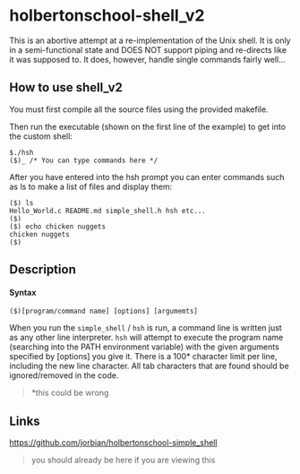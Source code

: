 # holbertonschool-shell_v2

This is an abortive attempt at a re-implementation of the Unix shell. It is only in a semi-functional state and DOES NOT support piping and re-directs like it was supposed to. It does, however, handle single commands fairly well...

## How to use shell_v2
You must first compile all the source files using the provided makefile.

Then run the executable (shown on the first line of the example) to get into the custom shell:
```
$./hsh
($)_ /* You can type commands here */
```
After you have entered into the hsh prompt you can enter commands such as ls to make a list of files and display them:
```
($) ls
Hello_World.c README.md simple_shell.h hsh etc...
($) 
($) echo chicken nuggets
chicken nuggets
($) 
```
## Description

#### Syntax
```
($)[program/command name] [options] [argumemts]
```
When you run the `simple_shell` / `hsh` is run, a command line is written just as any other line interpreter.
`hsh` will attempt to execute the program name (searching into the PATH environment variable) with the given arguments specified by [options] you give it. There is a 100* character limit per line, including the new line character. All tab characters that are found should be ignored/removed in the code.
>*this could be wrong

## Links

https://github.com/jorbian/holbertonschool-simple_shell
> you should already be here if you are viewing this
